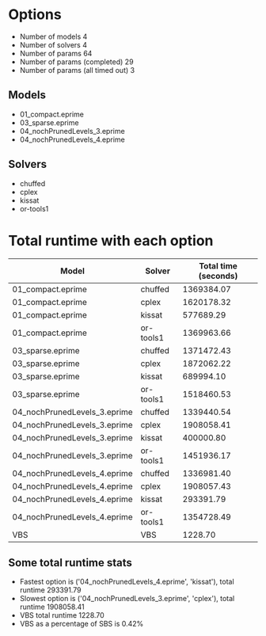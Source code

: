 

# Options


- Number of models 4
- Number of solvers 4
- Number of params 64
- Number of params (completed) 29
- Number of params (all timed out) 3


## Models


 - 01_compact.eprime
 - 03_sparse.eprime
 - 04_nochPrunedLevels_3.eprime
 - 04_nochPrunedLevels_4.eprime


## Solvers


 - chuffed
 - cplex
 - kissat
 - or-tools1


# Total runtime with each option


 | Model | Solver | Total time (seconds) | 
 | -- | -- | -- | 
 | 01_compact.eprime | chuffed | 1369384.07 | 
 | 01_compact.eprime | cplex | 1620178.32 | 
 | 01_compact.eprime | kissat | 577689.29 | 
 | 01_compact.eprime | or-tools1 | 1369963.66 | 
 | 03_sparse.eprime | chuffed | 1371472.43 | 
 | 03_sparse.eprime | cplex | 1872062.22 | 
 | 03_sparse.eprime | kissat | 689994.10 | 
 | 03_sparse.eprime | or-tools1 | 1518460.53 | 
 | 04_nochPrunedLevels_3.eprime | chuffed | 1339440.54 | 
 | 04_nochPrunedLevels_3.eprime | cplex | 1908058.41 | 
 | 04_nochPrunedLevels_3.eprime | kissat | 400000.80 | 
 | 04_nochPrunedLevels_3.eprime | or-tools1 | 1451936.17 | 
 | 04_nochPrunedLevels_4.eprime | chuffed | 1336981.40 | 
 | 04_nochPrunedLevels_4.eprime | cplex | 1908057.43 | 
 | 04_nochPrunedLevels_4.eprime | kissat | 293391.79 | 
 | 04_nochPrunedLevels_4.eprime | or-tools1 | 1354728.49 | 
 | VBS | VBS | 1228.70 | 


## Some total runtime stats


 - Fastest option is ('04_nochPrunedLevels_4.eprime', 'kissat'), total runtime 293391.79
 - Slowest option is ('04_nochPrunedLevels_3.eprime', 'cplex'), total runtime 1908058.41
 - VBS total runtime 1228.70
 - VBS as a percentage of SBS is 0.42%
